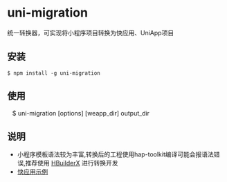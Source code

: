 # uni-migration

统一转换器，可实现将小程序项目转换为快应用、UniApp项目

## 安装

    $ npm install -g uni-migration
    
## 使用

    $ uni-migration [options] [weapp_dir] output_dir
    
## 说明
   - 小程序模板语法较为丰富,转换后的工程使用hap-toolkit编译可能会报语法错误,推荐使用 [HBuilderX](http://quickapp.dcloud.io) 进行转换开发
   - [快应用示例](https://github.com/dcloudio/quickapp)
